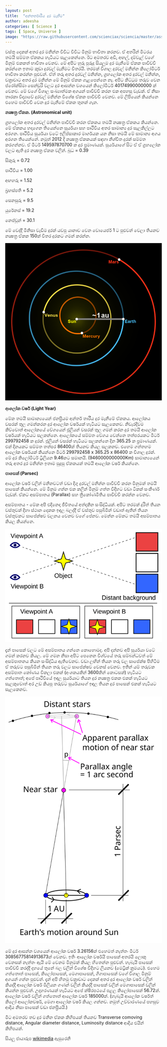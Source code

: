 ```yaml
---
layout: post
title:  "අන්තර්තාරීය දුර මැනීම"
author: adeesha
categories: [ Science ]
tags: [ Space, Universe ]
image: "https://raw.githubusercontent.com/scienciax/sciencia/master/assets/images/posts/ajp/cov/universe.jpg"
---
```


වස්තු දෙකක් අතර දුර මනින්න විවිධ විවිධ මිනුම් භාවිතා කරනව. ඒ අතරින් මීටරය තමයි සම්මත ඒකකය හැටියට සැලකෙන්නෙ. ඊට අමතරව අඩි, අඟල්, දම්වැල් වගේ මිනුම් එකකත් භාවිතා වෙනව. 
මේ අපිට හුරු පුරුදු සියලුම දුර මැනීමේ ඒකක පාවිච්චි කරන්නෙ ඉතාම කුඩා දුරවල් මැනීමට විතරයි. තරමක් විශාල දුරවල් මනින්න කිලෝමීටර් භාවිතා කරන්න පුළුවන්. ඒත් තරු අතර දුරවල් මනින්න, ග්‍රහලෝක අතර දුරවල් මනින්න, චක්‍රාවාට අතර දුර මනින්න මේ මිනුම් ඒකක ගැළපෙන්නෙ නෑ. අපිට කිට්ටුම තරුව වෙන ප්රෝක්සිමා සෙන්චුරි වලට දුර ආසන්න වශයෙන් කිලෝමීටර් 40174990000000 ක් වෙනව. මේ වගේ විශාල සංඛ්‍යාත්මක අගයන් පාවිච්චි කරන එක අපහසු වැඩක්. ඒ නිසා තාරකා විද්‍යාවේ දුරවල් මනින්න විශේෂ ඒකක පාවිච්චි වෙනව. මේ ලිපියෙන් කියන්නෙ එහෙම පාවිච්චි වෙන දුර මැනීමේ ඒකක තුනක් ගැන.

**නක්‍ෂත්‍ර ඒකක. (Astronomical unit)**

ග්‍රහලෝක අතර දුරවල් මනින්න පාවිච්චි කරන ඒකකය තමයි නක්‍ෂත්‍ර ඒකකය කියන්නෙ. මේ ඒකකය හදාගෙන තියෙන්නෙ සුර්යයා සහ පෘථිවිය අතර සාමාන්‍ය දුර සැලකිල්ලට අරගන. පෘථිවිය සුර්යයා වටේ ඉලිප්සාකාර මාර්ගයක යන නිසා තමයි මේ සාමාන්‍ය අගය අරගන තියෙන්නේ. නමුත් 2012 දි නක්‍ෂත්‍ර ඒකකයක් සඳහා නිශ්චිත දුරක් සම්මත කරගන්නව. ඒ මීටර් 149597870700 ක දුර ප්‍රමාණයක්.
සුර්යයාගේ සිට ඒ ඒ ග්‍රහලෝක වලට ඇති දුර නක්‍ෂත්‍ර ඒකක වලින්.
බුධ = 0.39

සිකුරු = 0.72

පෘථිවිය = 1.00

අඟහරු = 1.52

බ්‍රහස්පති = 5.2

සෙනසුරු = 9.5 

යුරේනස් = 19.2

නෙප්චූන් = 30.1

මේ වෙද්දී මිනිසා වැඩිම දුරක් යවපු යානාව වෙන වොයෙජර් 1 ට පුළුවන් වෙලා තියනව නක්‍ෂත්‍ර ඒකක 150ක් විතර දුරකට ගමන් කරන්න.

![](https://raw.githubusercontent.com/scienciax/sciencia/master/assets/images/posts/ajp/cont/au.png?raw=true)

**ආලෝක වර්ෂ (Light Year)**

මේක තමයි සාමාන්‍යයෙන් ජනප්‍රියම අන්තර් තාරීය දුර මැනීමේ ඒකකය. ආලෝකය වසරක් තුල ගමන්කරන දුර ආලෝක වර්ෂයක් හැටියට සැලකෙනව. නිවැරදිවම කිව්වොත් ආලෝකයේ වේගයෙන් ජූලියන් වසරක් තුල ගමන් කරන දුර තමයි ආලෝක වර්ෂයක් හැටියට සලකන්නෙ.
ආලෝකයේ සම්මත වේගය වෙන්නෙ තත්පරයකට මීටර් 299792458 ක දුරක්. ජූලියන් වසරක් හැටියට සලකන්නෙ දින 365.25 ක ප්‍රමාණයක්. එක් දිනයකට සම්මත තත්පර 86400ක් තියනව කියල සලකනව.
එහෙම ගත්තහම ආලෝක වර්ෂයක් කියන්නෙ මීටර් 299792458 x 365.25 x 86400 ක විශාල දුරක්. මේ දුර කිලෝමීටර් ට්‍රිලියන 9.46කට සමානයි. (9460000000000Km)
සාමාන්‍යයෙන් තරු අතර දුර මනින්න ඉතාම සුදුසු ඒකකයක් තමයි ආලෝක වර්ෂ කියන්නෙ.

**පාසෙක් (Parsec)**

ආලෝක වර්ෂ වලින් මනිනවටත් වඩා දිගු දුරවල් මනින්න පාවිච්චි කරන මිනුමක් තමයි පාසෙක් කියන්නෙ. මේ මිනුම ගන්න එක කලින් මිනුම් ගත්ත විදිහට වඩා ටිකක් සංකීර්ණ වැඩක්. ඒකට අසම්පාතය (Parallax) සහ ත්‍රිකෝණමිතිය පාවිච්චි කරන්න වෙනව.

අසම්පාතය - මේක අපි එදිනෙදා ජීවිතයේ අත්දකින සංසිද්ධියක්. අපිට තරමක් දුරිත් තියන වස්තුවක් දිහා ස්ථාන දෙකක ඉඳල බලද්දී ඒ වස්තුව පසුබිමින් වඩාත් ඈතින් තියන වස්තුවකට සාපේක්ෂව චලනය වෙනව වගේ පේනව. මෙන්න මේකට තමයි අසම්පාතය කියල කියන්නෙ.


![](https://raw.githubusercontent.com/scienciax/sciencia/master/assets/images/posts/ajp/cont/parlex.svg?raw=true)

දැන් පාසෙක් වලට මේ අසම්පාතය ගන්නෙ කොහොමද. අපි දන්නව අපි සුර්යයා වටේ ගමන් කරනව කියල. මේ ගමන නිසා අපිට පෙනෙන විශ්වයේ තරු සම්බන්ධවත් මේ අසම්පාතනය කියන සංසිද්ධිය ඇතිවෙනව. වඩා ලඟින් තියන තරු වල සාපේක්ෂ පිහිටීම ඒ තරුවට පසුබිමින් තියන තරු වලට සාපේක්ෂව වෙනස් වෙනව. ඉතින් යම් තරුවක අසම්පාත කෝණය විකලා එකක් (අංශකයකින් 3600කින් කොටසක්) හැටියට ගත්තොත්; අපේ පෘථිවියේ ඉඳල සුර්යයාට තියන දුර නක්‍ෂත්‍ර එකක එකක් හැටියට සැලකුවොත් අර උඩ කියපු තරුවට සුර්යයාගේ ඉඳල තියන දුර පාසෙක් එකක් හැටියට සැලකෙනව.


![](https://raw.githubusercontent.com/scienciax/sciencia/master/assets/images/posts/ajp/cont/parlexx.svg?raw=true)

මේ දුර ආසන්න වශයෙන් ආලෝක වර්ෂ 3.26156ක් එහෙමත් නැත්තං මීටර් 30856775814913673ක් වෙනව.
ඉතිං ආලෝක වර්ෂයි පාසෙක් අතරයි ලොකු වෙනසක් නැත්තං ඇයි මේ වෙනම මිනුමක් කියල හිතෙන්න පුළුවන්. හැබැයි පාසෙක් පාවිච්චි කරද්දී දහයේ තුනේ බල වලින් විශේෂ විදිහට ලියනව (මෙට්‍රික් ක්‍රමයට). එහෙම ගත්තොත් පාසෙක්, කිලෝපාසෙක්, මෙගාපාසෙක්, ගිගාපාසෙක් වගේ විශාල මිනුම් අගයන් ගන්න පුළුවන්.
දැන් අපි හිතමු චක්‍රාවාට දෙකක් අතර දුර ආලෝක වර්ෂ වලින් කියද්දී ආලෝක වර්ෂ මිලියන ගණන් වලින් කියද්දී පාසෙක් වලින් මෙගාපාසෙක් වලින් කියන්න පුළුවන්. 
උදාහරණයක් හැටියට අපේ ක්ෂීරපථයේ පළල කිලෝපාසෙක් 56.72ක්. ආලෝක වර්ෂ වලින් ගත්තොත් ආලෝක වර්ෂ 185000ක්. (හැබැයි ආලෝක වර්ෂත් කිලෝ ආලෝකවර්ෂ, මෙගා ආලෝක වර්ෂ කියල ගන්නව. නමුත් උච්චාරණයේ පහසුව ආදිය නිසා පාසෙක් වඩා ජනප්‍රියයි.)

මීට අමතරව තව දුර මනින ඒකක කිහිපයක් තියනව Transverse comoving distance, Angular diameter distance, Luminosity distance ආදිය එයින් කිහිපයක්.

සියලු ජායාරුප [wikimedia]( https://commons.wikimedia.org/) ඇසුරෙනි 


